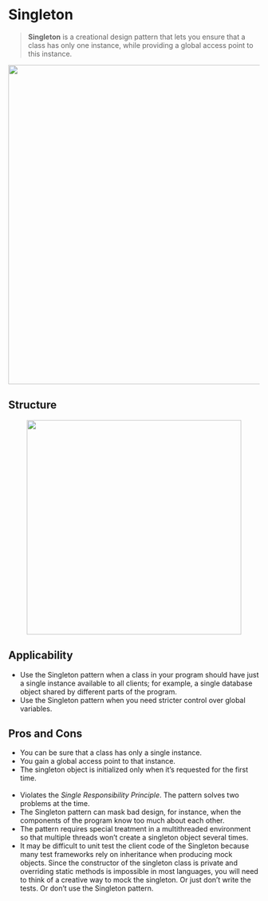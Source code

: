 ﻿# Singleton

> **Singleton** is a creational design pattern that lets you ensure that a class has only one instance, while providing a global access point to this instance.

<p align="center">
  <img width="640" src="https://refactoring.guru/images/patterns/content/singleton/singleton.png" />
</p>

## Structure

<p align="center">
  <img width="430" src="https://refactoring.guru/images/patterns/diagrams/singleton/structure-en.png" />
</p>

## Applicability

- Use the Singleton pattern when a class in your program should have just a single instance available to all clients; for example, a single database object shared by different parts of the program.
- Use the Singleton pattern when you need stricter control over global variables.

## Pros and Cons
- You can be sure that a class has only a single instance.
- You gain a global access point to that instance.
- The singleton object is initialized only when it’s requested for the first time.
<br/><br/>  
- Violates the *Single Responsibility Principle*. The pattern solves two problems at the time.
- The Singleton pattern can mask bad design, for instance, when the components of the program know too much about each other.
- The pattern requires special treatment in a multithreaded environment so that multiple threads won’t create a singleton object several times.
- It may be difficult to unit test the client code of the Singleton because many test frameworks rely on inheritance when producing mock objects. Since the constructor of the singleton class is private and overriding static methods is impossible in most languages, you will need to think of a creative way to mock the singleton. Or just don’t write the tests. Or don’t use the Singleton pattern.